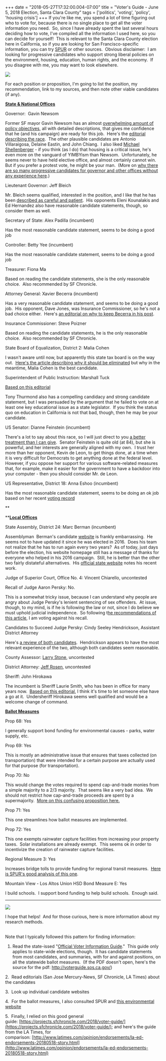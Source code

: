 +++
date = "2018-05-27T17:32:00.004-07:00"
title = "Voter's Guide - June 5, 2018 Election, Santa Clara County"
tags = ['politics', 'voting', 'policy', 'housing crisis']
+++
If you're like me, you spend a lot of time figuring out who to vote for, because there is no single place to get all the voter information you need.  So, since I have already spent the last several hours deciding how to vote, I've compiled all the information I used here, so you can decide for yourself!  This is relevant to the Santa Clara County election here in California, so if you are looking for San Francisco-specific information, you can try [SPUR](https://www.spur.org/voter-guide/2018-06) or other sources.  Obvious disclaimer:  I am looking for progressive candidates who support strong liberal policies on the environment, housing, education, human rights, and the economy.  If you disagree with me, you may want to look elsewhere.

<img src="https://2.bp.blogspot.com/-6zMNkZy3B7s/WwtOJlV5CNI/AAAAAAAAUVA/-x_QG5XHEAgnM7Tz2R5p4SiM8ZEM0pmxQCKgBGAs/s1600/IMG_20170121_172602.jpg"/>

For each position or proposition, I'm going to list the position, my recommendation, link to my sources, and then note other viable candidates (if any).

**<u>State & National Offices</u>**

Governor:  Gavin Newsom

Former SF mayor Gavin Newsom has an almost [overwhelming amount of policy objectives](https://gavinnewsom.com/housing), all with detailed descriptions, that gives me confidence that he (and his campaign) are ready for this job.  Here's the [editorial describing the race](https://www.sfchronicle.com/opinion/editorials/article/The-Chronicle-endorsement-Gavin-Newsom-for-12902013.php).  The other plausible candidates are Antonio Villaraigosa, Delaine Eastin, and John Chiang.  I also liked [Michael Shellenberger](http://shellenberger.org/housing/) - if you think (as I do) that housing is a critical issue, he's even more on the vanguard of YIMBYism than Newsom.  Unfortunately, he seems never to have held elective office, and almost certainly cannot win.  But if you prefer a protest vote, he might be your man.  (More on [why there are so many progressive candidates for governor and other offices without any experience here](https://www.sfchronicle.com/politics/article/What-makes-Democrats-run-besides-loathing-12754144.php).)

Lieutenant Governor: Jeff Bleich

Mr. Bleich seems qualified, interested in the position, and I like that he has been [described as careful and patient](https://www.sfchronicle.com/opinion/editorials/article/Editorial-Jeff-Bleich-for-California-lieutenant-12815579.php).  His opponents Eleni Kounalakis and Ed Hernandez also have reasonable candidate statements, though, so consider them as well.

Secretary of State: Alex Padilla (incumbent)

Has the most reasonable candidate statement, seems to be doing a good job

Controller: Betty Yee (incumbent)

Has the most reasonable candidate statement, seems to be doing a good job

Treasurer: Fiona Ma

Based on reading the candidate statements, she is the only reasonable choice.  Also recommended by SF Chronicle.

Attorney General: Xavier Becerra (incumbent)

Has a very reasonable candidate statement, and seems to be doing a good job.  His opponent, Dave Jones, was Insurance Commissioner, so he's not a bad choice either.  Here's [an editorial on why to keep Becerra in his post](https://www.sfchronicle.com/opinion/editorials/article/Editorial-Xavier-Becerra-is-the-right-choice-for-12871133.php).

Insurance Commissioner: Steve Poizner

Based on reading the candidate statements, he is the only reasonable choice.  Also recommended by SF Chronicle.

State Board of Equalization, District 2: Malia Cohen

I wasn't aware until now, but apparently this state tax board is on the way out.  [Here's the article describing why it should be eliminated](https://www.mercurynews.com/2018/05/09/editorial-pick-cohen-for-tax-board-that-should-be-shut-down/) but why in the meantime, Malia Cohen is the best candidate.

Superintendent of Public Instruction: Marshall Tuck

[Based on this editorial](https://www.sfchronicle.com/opinion/editorials/article/Editorial-Marshall-Tuck-for-state-schools-chief-12795145.php)

Tony Thurmond also has a compelling candidacy and strong candidate statement, but I was persuaded by the argument that he failed to vote on at least one key educational issue as a state legislator.  If you think the status quo on education in California is not that bad, though, then he may be your candidate.

US Senator: Dianne Feinstein (incumbent)

There's a lot to say about this race, so I will just direct to you [a better treatment than I can give](https://www.sfchronicle.com/opinion/editorials/article/Editorial-Chronicle-Recommends-Dianne-Feinstein-12833238.php).  Senator Feinstein is quite old (at 84), but she is powerful, and her interests are generally aligned with my own.  I trust her more than her opponent, Kevin de Leon, to get things done, at a time when it is very difficult for Democrats to get anything done at the federal level.  However, if you oppose her support for various software-related measures that, for example, make it easier for the government to have a backdoor into your computer - then you should consider Mr. de Leon.

US Representative, District 18: Anna Eshoo (incumbent)

Has the most reasonable candidate statement, seems to be doing an ok job based on her recent [voting record](https://ballotpedia.org/Anna_Eshoo)

**

****<u>Local Offices</u>**

State Assembly, District 24: Marc Berman (incumbent)

Assemblyman  Berman's candidate [website](https://www.voteberman.com/) is frankly embarrassing.  He seems not to have updated it since he was elected in 2016.  Does his team not realize that he has to run again every two years?  As of today, just days before the election, his website homepage still has a message of thanks for everyone who helped in his 2016 campaign.  Still, he is better than the other two fairly distateful alternatives.  His [official state website](https://a24.asmdc.org/) notes his recent work.

Judge of Superior Court, Office No. 4: Vincent Chiarello, uncontested

Recall of Judge Aaron Persky: No.

This is a somewhat tricky issue, because I can understand why people are angry about Judge Persky's lenient sentencing of sex offenders.  At issue, though, to my mind, is if he is following the law or not, since I do believe we must uphold judicial independence.  So following t[he recommendations of this article](https://www.sfchronicle.com/opinion/editorials/article/Editorial-The-case-against-the-recall-of-Judge-12587849.php), I am voting against his recall.

Candidates to Succeed Judge Persky: Cindy Seeley Hendrickson, Assistant District Attorney

Here's [a review of both candidates](https://www.paloaltoonline.com/news/2018/05/11/candidates-for-perskys-seat-steer-clear-of-turner-case).  Hendrickson appears to have the most relevant experience of the two, although both candidates seem reasonable.

County Assessor: [Larry Stone](https://www.sccassessor.org/index.php/about-us/about-our-accessor/assessor-profile), uncontested

District Attorney: [Jeff Rosen](https://www.sccgov.org/sites/da/aboutus/aboutthedistrictattorney/Pages/default.aspx), uncontested

Sheriff: John Hirokawa

The incumbent is Sheriff Laurie Smith, who has been in office for many years now.  [Based on this editorial](https://www.mercurynews.com/2018/05/08/santa-clara-co-sheriff-faces-fiercest-election-challenge-in-two-decade-tenure/), I think it's time to let someone else have a go at it.  Undersheriff Hirokawa seems well qualified and would be a welcome change of command.

**<u>Ballot Measures</u>**

Prop 68: Yes

I generally support bond funding for environmental causes - parks, water supply, etc.

Prop 69: Yes

This is mostly an administrative issue that ensures that taxes collected (on transportation) that were intended for a certain purpose are actually used for that purpose (for transportation).

Prop 70: No

This would change the votes required to spend cap-and-trade monies from a simple majority to a 2/3 majority.  That seems like a very bad idea.  We should not restrict how cap-and-trade proceeds are spent by a supermajority.  [More on this confusing proposition here.](https://www.sfchronicle.com/opinion/editorials/article/Editorial-Chronicle-recommendations-on-Props-12849416.php)

Prop 71: Yes

This one streamlines how ballot measures are implemented.

Prop 72: Yes

This one exempts rainwater capture facilities from increasing your property taxes.  Solar installations are already exempt.  This seems ok in order to incentivize the creation of rainwater capture facilities.

Regional Measure 3: Yes

Increases bridge tolls to provide funding for regional transit measures.  [Here is SPUR's good analysis of this one](https://www.spur.org/voter-guide/2018-06/measure-3-bridge-toll).

Mountain View - Los Altos Union HSD Bond Measure E: Yes

I build schools.  I support bond funding to help build schools.  Enough said.

**************************************************************

<img src="https://3.bp.blogspot.com/-dpvUnCQ3-jA/WwtOERA7ouI/AAAAAAAAUU8/6PAUc1c-7wgDxlKDFGQTCRqhTJWSqm18ACKgBGAs/s1600/IMG_20170121_160630.jpg"/>

I hope that helps!  And for those curious, here is more information about my research methods.

<br class="Apple-interchange-newline"/>Note that I typically followed this pattern for finding information:

1. Read the state-issed "[Official Voter Information Guide](http://voterguide.sos.ca.gov/pdf/complete-vig.pdf)."  This guide only applies to state-wide elections, though.  It has candidate statements from most candidates, and summaries, with for and against positions, on all the statewide ballot measures.  (If the PDF doesn't open, here's the source for the pdf: http://voterguide.sos.ca.gov/)

2.  Read editorials (San Jose Mercury-News, SF Chronicle, LA Times) about the candidates

3.  Look up individual candidate websites

4.  For the ballot measures, I also consulted SPUR and [this environmental website](https://caleja.org/2018/03/2018-environmental-justice-voter-guide/)

5.  Finally, I relied on this good general guide: [https://projects.sfchronicle.com/2018/voter-guide/](https://projects.sfchronicle.com/2018/voter-guide/); and here's the guide from the LA Times, for comparison: [http://www.latimes.com/opinion/endorsements/la-ed-endorsements-20180518-story.html](http://www.latimes.com/opinion/endorsements/la-ed-endorsements-20180518-story.html)
